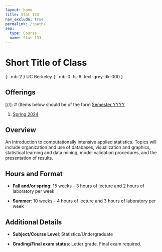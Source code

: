 ```yaml
---
layout: home
title: Stat 133
nav_exclude: true
permalink: /:path/
seo:
  type: Course
  name: Stat 133
---
```


# Short Title of Class
{: .mb-2 }
UC Berkeley
{: .mb-0 .fs-6 .text-grey-dk-000 }


## Offerings

[//]: # (Items below should be of the form [Semester YYYY](semester-year)

1. [Spring 2024](spring-2024)

## Overview

An introduction to computationally intensive applied statistics. Topics will include organization and use of databases, visualization and graphics, statistical learning and data mining, model validation procedures, and the presentation of results.

## Hours and Format

- **Fall and/or spring**: 15 weeks - 3 hours of lecture and 2 hours of laboratory per week

- **Summer**: 10 weeks - 4 hours of lecture and 3 hours of laboratory per week

## Additional Details

- **Subject/Course Level**: Statistics/Undergraduate

- **Grading/Final exam status**: Letter grade. Final exam required.
